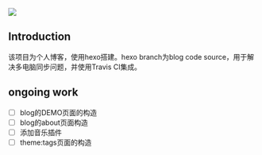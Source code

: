 ![](https://travis-ci.org/BruceYuj/BruceYuj.github.io.svg?branch=hexo)
## Introduction
该项目为个人博客，使用hexo搭建。hexo branch为blog code source，用于解决多电脑同步问题，并使用Travis CI集成。

## ongoing work
- [ ] blog的DEMO页面的构造
- [ ] blog的about页面构造
- [ ] 添加音乐插件
- [ ] theme:tags页面的构造